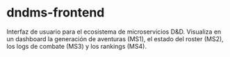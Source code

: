 # dndms-frontend
Interfaz de usuario para el ecosistema de microservicios D&amp;D. Visualiza en un dashboard la generación de aventuras (MS1), el estado del roster (MS2), los logs de combate (MS3) y los rankings (MS4).
